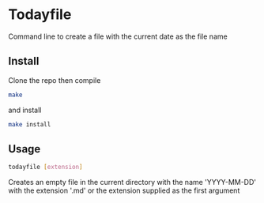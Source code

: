 # Todayfile

Command line to create a file with the current date as the file name 

## Install

Clone the repo then compile

```sh
make
```
and install

```sh
make install
```

## Usage

```sh
todayfile [extension]
```
Creates an empty file in the current directory with the name 'YYYY-MM-DD' with the extension '.md' or the extension supplied as the first argument
